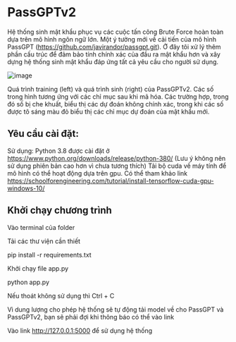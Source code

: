 # PassGPTv2
Hệ thống sinh mật khẩu phục vụ các cuộc tấn công Brute Force hoàn toàn dựa trên mô hình ngôn ngữ lớn. Một ý tưởng mới về cải tiến của mô hình PassGPT (https://github.com/javirandor/passgpt.git). Ở đây tôi xử lý thêm phần cấu trúc để đảm bảo tính chính xác của đầu ra mật khẩu hơn và xây dựng hệ thống sinh mật khẩu đáp ứng tất cả yêu cầu cho người sử dụng.

![image](https://github.com/user-attachments/assets/078589fe-d9ed-46d1-bc44-4ec9a7d893a8)

Quá trình training (left) và quá trình sinh (right) của PassGPTv2. Các số trong hình tương ứng với các chỉ mục sau khi mã hóa. Các trường hợp, trong đó số bị che khuất, biểu thị các dự đoán không chính xác, trong khi các số được tô sáng màu đỏ biểu thị các chỉ mục dự đoán của mật khẩu mới.
## Yêu cầu cài đặt:

Sử dụng: Python 3.8 được cài đặt ở https://www.python.org/downloads/release/python-380/ (Lưu ý không nên sử dụng phiên bản cao hơn vì chưa tương thích)
Tải bộ cuda về máy tính để mô hình có thể hoạt động dựa trên gpu. Có thể tham khảo link https://schoolforengineering.com/tutorial/install-tensorflow-cuda-gpu-windows-10/

## Khởi chạy chương trình
Vào terminal của folder

Tải các thư viện cần thiết

  pip install -r requirements.txt
  
Khởi chạy file app.py

  python app.py
  
Nếu thoát không sử dụng thì Ctrl + C

Vì dung lượng cho phép hệ thống sẽ tự động tải model về cho PassGPT và PassGPTv2, bạn sẽ phải đợi khi thông báo có thể vào link

Vào link http://127.0.0.1:5000 để sử dụng hệ thống
